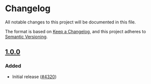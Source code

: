 # Changelog

All notable changes to this project will be documented in this file.

The format is based on [Keep a Changelog](https://keepachangelog.com/en/1.0.0/),
and this project adheres to [Semantic Versioning](https://semver.org/spec/v2.0.0.html).

## [1.0.0]

### Added

- Initial release ([#4320](https://github.com/MetaMask/core/pull/4320))

[1.0.0]: https://github.com/MetaMask/core/releases/tag/@metamask/push-platform-notifications-controller@1.0.0
